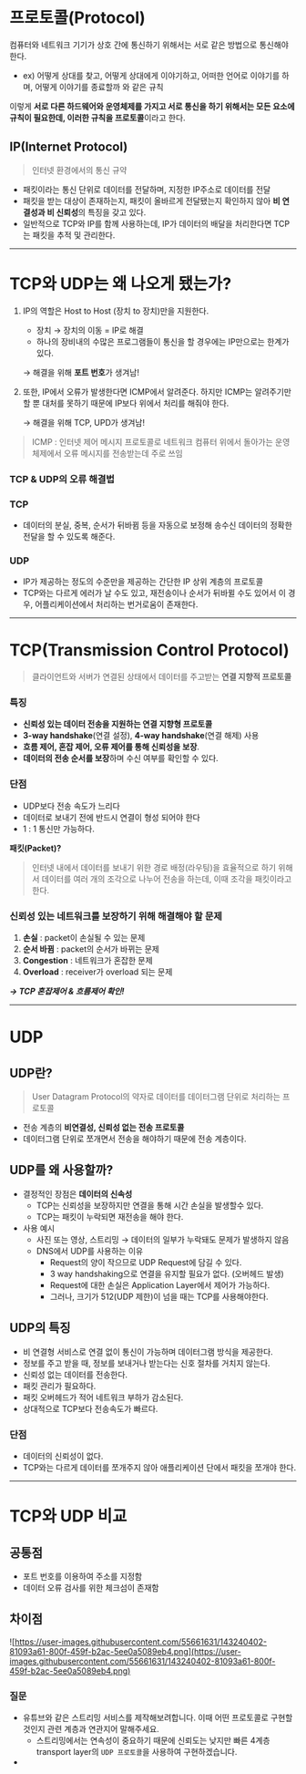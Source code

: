 # **프로토콜(Protocol)**

컴퓨터와 네트워크 기기가 상호 간에 통신하기 위해서는 서로 같은 방법으로 통신해야 한다.

- ex) 어떻게 상대를 찾고, 어떻게 상대에게 이야기하고, 어떠한 언어로 이야기를 하며, 어떻게 이야기를 종료할까 와 같은 규칙

이렇게 **서로 다른 하드웨어와 운영체제를 가지고 서로 통신을 하기 위해서는 모든 요소에 규칙이 필요한데, 이러한 규칙을 프로토콜**이라고 한다.

## **IP(Internet Protocol)**

> 인터넷 환경에서의 통신 규약
>
- 패킷이라는 통신 단위로 데이터를 전달하며, 지정한 IP주소로 데이터를 전달
- 패킷을 받는 대상이 존재하는지, 패킷이 올바르게 전달됐는지 확인하지 않아 **비 연결성과 비 신뢰성**의 특징을 갖고 있다.
- 일반적으로 TCP와 IP를 함께 사용하는데, IP가 데이터의 배달을 처리한다면 TCP는 패킷을 추적 및 관리한다.

---

# TCP와 UDP는 왜 나오게 됐는가?

1. IP의 역할은 Host to Host (장치 to 장치)만을 지원한다.
    - 장치 → 장치의 이동 = IP로 해결
    - 하나의 장비내의 수많은 프로그램들이 통신을 할 경우에는 IP만으로는 한계가 있다.

   → 해결을 위해 **포트 번호**가 생겨남!

2. 또한, IP에서 오류가 발생한다면 ICMP에서 알려준다. 하지만 ICMP는 알려주기만 할 뿐 대처를 못하기 때문에 IP보다 위에서 처리를 해줘야 한다.

   → 해결을 위해 TCP, UPD가 생겨남!


> ICMP : 인터넷 제어 메시지 프로토콜로 네트워크 컴퓨터 위에서 돌아가는 운영체제에서 오류 메시지를 전송받는데 주로 쓰임
>

### **TCP & UDP의 오류 해결법**

### **TCP**

- 데이터의 분실, 중복, 순서가 뒤바뀜 등을 자동으로 보정해 송수신 데이터의 정확한 전달을 할 수 있도록 해준다.

### **UDP**

- IP가 제공하는 정도의 수준만을 제공하는 간단한 IP 상위 계층의 프로토콜
- TCP와는 다르게 에러가 날 수도 있고, 재전송이나 순서가 뒤바뀔 수도 있어서 이 경우, 어플리케이션에서 처리하는 번거로움이 존재한다.

---

# **TCP(Transmission Control Protocol)**

> 클라이언트와 서버가 연결된 상태에서 데이터를 주고받는 **연결 지향적 프로토콜**
>

### 특징

- **신뢰성 있는 데이터 전송을 지원하는 연결 지향형 프로토콜**
- **3-way handshake**(연결 설정), **4-way handshake**(연결 해제) 사용
- **흐름 제어, 혼잡 제어, 오류 제어를 통해 신뢰성을 보장**.
- **데이터의 전송 순서를 보장**하며 수신 여부를 확인할 수 있다.

### 단점

- UDP보다 전송 속도가 느리다
- 데이터로 보내기 전에 반드시 연결이 형성 되어야 한다
- 1 : 1 통신만 가능하다.

**패킷(Packet)?**

> 인터넷 내에서 데이터를 보내기 위한 경로 배정(라우팅)을 효율적으로 하기 위해서 데이터를 여러 개의 조각으로 나누어 전송을 하는데, 이때 조각을 패킷이라고 한다.
>

### 신뢰성 있는 네트워크를 보장하기 위해 해결해야 할 문제

1. **손실** : packet이 손실될 수 있는 문제
2. **순서 바뀜** : packet의 순서가 바뀌는 문제
3. **Congestion** : 네트워크가 혼잡한 문제
4. **Overload** : receiver가 overload 되는 문제

***→ TCP 혼잡제어 & 흐름제어 확인!***

---

# UDP

## UDP란?

> User Datagram Protocol의 약자로 데이터를 데이터그램 단위로 처리하는 프로토콜
>
- 전송 계층의 **비연결성, 신뢰성 없는 전송 프로토콜**
- 데이터그램 단위로 쪼개면서 전송을 해야하기 때문에 전송 계층이다.

## UDP를 왜 사용할까?

- 결정적인 장점은 **데이터의 신속성**
    - TCP는 신뢰성을 보장하지만 연결을 통해 시간 손실을 발생할수 있다.
    - TCP는 패킷이 누락되면 재전송을 해야 한다.
- 사용 예시
    - 사진 또는 영상, 스트리밍 →  데이터의 일부가 누락돼도 문제가 발생하지 않음
    - DNS에서 UDP를 사용하는 이유
        - Request의 양이 작으므로 UDP Request에 담길 수 있다.
        - 3 way handshaking으로 연결을 유지할 필요가 없다. (오버헤드 발생)
        - Request에 대한 손실은 Application Layer에서 제어가 가능하다.
        - 그러나, 크기가 512(UDP 제한)이 넘을 때는 TCP를 사용해야한다.

## UDP의 특징

- 비 연결형 서비스로 연결 없이 통신이 가능하며 데이터그램 방식을 제공한다.
- 정보를 주고 받을 때, 정보를 보내거나 받는다는 신호 절차를 거치지 않는다.
- 신뢰성 없는 데이터를 전송한다.
- 패킷 관리가 필요하다.
- 패킷 오버헤드가 적어 네트워크 부하가 감소된다.
- 상대적으로 TCP보다 전송속도가 빠르다.

### 단점

- 데이터의 신뢰성이 없다.
- TCP와는 다르게 데이터를 쪼개주지 않아 애플리케이션 단에서 패킷을 쪼개야 한다.

---

# **TCP와 UDP 비교**

## **공통점**

- 포트 번호를 이용하여 주소를 지정함
- 데이터 오류 검사를 위한 체크섬이 존재함

## **차이점**

![https://user-images.githubusercontent.com/55661631/143240402-81093a61-800f-459f-b2ac-5ee0a5089eb4.png](https://user-images.githubusercontent.com/55661631/143240402-81093a61-800f-459f-b2ac-5ee0a5089eb4.png)

### 질문
- 유튜브와 같은 스트리밍 서비스를 제작해보려합니다. 이때 어떤 프로토콜로 구현할 것인지 관련 계층과 연관지어 말해주세요.
  - 스트리밍에서는 연속성이 중요하기 때문에 신뢰도는 낮지만 빠른 4계층 transport layer의 `UDP 프로토콜`을 사용하여 구현하겠습니다.
- 